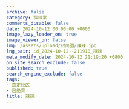 ```yaml
---
archive: false
category: 猫档案
comments_disable: false
date: 2024-10-12 00:00:00 +0000
image_lazy_loader_on: true
image_viewer_on: false
img: /assets/upload/封面图/辣辣.jpg
lng_pair: id_2024-10-12--211918_辣辣
meta_modify_date: 2024-10-12 21:19:20 +0800
on_site_search_exclude: false
published: true
search_engine_exclude: false
tags:
- 嘉定校区
- 已绝育
title: 辣辣
---
```

